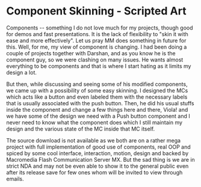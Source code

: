 # Component Skinning - Scripted Art

Components -- something I do not love much for my projects, though good for demos and fast presentations. It is the lack of flexibility to "skin it with ease and more effectively". Let us pray MM does something in future for this. Well, for me, my view of component is changing. I had been doing a couple of projects together with Darshan, and as you know he is the component guy, so we were clashing on many issues. He wants almost everything to be components and that is where I start hating as it limits my design a lot.

But then, while discussing and seeing some of his modified components, we came up with a possibility of some easy skinning. I designed the MCs which acts like a button and even labeled them with the necessary labels that is usually associated with the push button. Then, he did his usual stuffs inside the component and change a few things here and there, Viola! and we have some of the design we need with a Push button component and I never need to know what the component does which I still maintain my design and the various state of the MC inside that MC itself.

The source download is not available as we both are on a rather mega project with full implementation of good use of components, real OOP and spiced by some cool interface, interaction, motion, design and backed by Macromedia Flash Communication Server MX. But the sad thing is we are in strict NDA and may not be even able to show it to the general public even after its release save for few ones whom will be invited to view through emails.